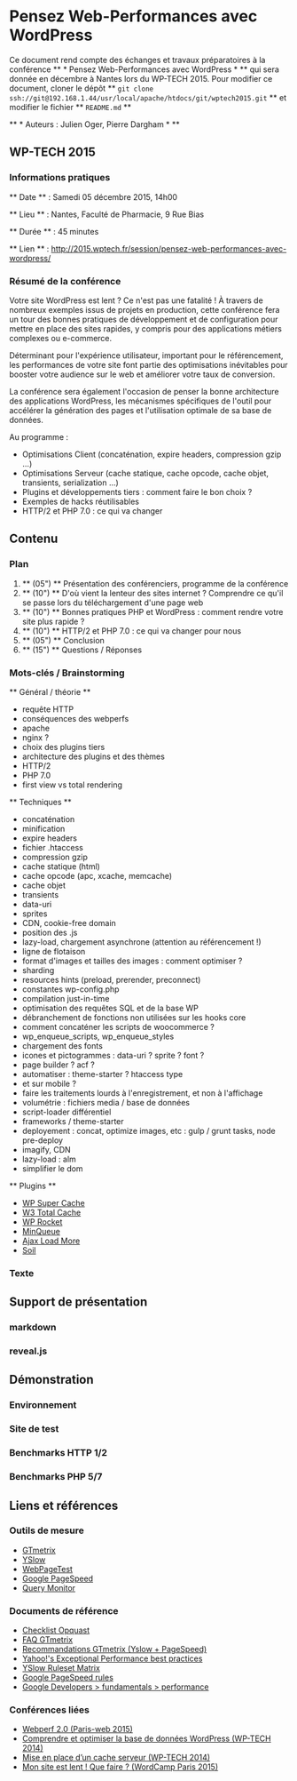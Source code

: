 Pensez Web-Performances avec WordPress
===================

Ce document rend compte des échanges et travaux préparatoires à la conférence ** * Pensez Web-Performances avec WordPress * ** qui sera donnée en décembre à Nantes lors du WP-TECH 2015. Pour modifier ce document, cloner le dépôt ** `git clone ssh://git@192.168.1.44/usr/local/apache/htdocs/git/wptech2015.git` ** et modifier le fichier ** `README.md` **

** * Auteurs : Julien Oger, Pierre Dargham * **

WP-TECH 2015
--------------------------------------------------------------------


### Informations pratiques

** Date ** : Samedi 05 décembre 2015, 14h00

** Lieu ** : Nantes, Faculté de Pharmacie, 9 Rue Bias

** Durée ** : 45 minutes

** Lien ** : <http://2015.wptech.fr/session/pensez-web-performances-avec-wordpress/>


### Résumé de la conférence

Votre site WordPress est lent ? Ce n'est pas une fatalité ! À travers de nombreux exemples issus de projets en production, cette conférence fera un tour des bonnes pratiques de développement et de configuration pour mettre en place des sites rapides, y compris pour des applications métiers complexes ou e-commerce.

Déterminant pour l'expérience utilisateur, important pour le référencement, les performances de votre site font partie des optimisations inévitables pour booster votre audience sur le web et améliorer votre taux de conversion.

La conférence sera également l'occasion de penser la bonne architecture des applications WordPress, les mécanismes spécifiques de l'outil pour accélérer la génération des pages et l'utilisation optimale de sa base de données.

Au programme :

- Optimisations Client (concaténation, expire headers, compression gzip ...)
- Optimisations Serveur (cache statique, cache opcode, cache objet, transients, serialization ...)
- Plugins et développements tiers : comment faire le bon choix ?
- Exemples de hacks réutilisables
- HTTP/2 et PHP 7.0 : ce qui va changer



Contenu
--------------------------------------------------------------------


### Plan

1. ** (05") ** Présentation des conférenciers, programme de la conférence
2. ** (10") ** D'où vient la lenteur des sites internet ? Comprendre ce qu'il se passe lors du téléchargement d'une page web
3. ** (10") ** Bonnes pratiques PHP et WordPress : comment rendre votre site plus rapide ?
4. ** (10") ** HTTP/2 et PHP 7.0 : ce qui va changer pour nous
5. ** (05") ** Conclusion
5. ** (15") ** Questions / Réponses

### Mots-clés / Brainstorming


** Général / théorie **

- requête HTTP
- conséquences des webperfs
- apache
- nginx ?
- choix des plugins tiers
- architecture des plugins et des thèmes
- HTTP/2
- PHP 7.0
- first view vs total rendering


** Techniques **

- concaténation
- minification
- expire headers
- fichier .htaccess
- compression gzip
- cache statique (html)
- cache opcode (apc, xcache, memcache)
- cache objet
- transients
- data-uri
- sprites
- CDN, cookie-free domain
- position des .js
- lazy-load, chargement asynchrone (attention au référencement !)
- ligne de flotaison
- format d'images et tailles des images : comment optimiser ?
- sharding
- resources hints (preload, prerender, preconnect)
- constantes wp-config.php
- compilation just-in-time
- optimisation des requêtes SQL et de la base WP
- débranchement de fonctions non utilisées sur les hooks core
- comment concaténer les scripts de woocommerce ?
- wp\_enqueue\_scripts, wp\_enqueue\_styles
- chargement des fonts
- icones et pictogrammes : data-uri ? sprite ? font ?
- page builder ? acf ?
- automatiser : theme-starter ? htaccess type
- et sur mobile ?
- faire les traitements lourds à l'enregistrement, et non à l'affichage
- volumétrie : fichiers media / base de données
- script-loader différentiel
- frameworks / theme-starter
- deployement : concat, optimize images, etc : gulp / grunt tasks, node pre-deploy
- imagify, CDN
- lazy-load : alm
- simplifier le dom


** Plugins **

- [WP Super Cache](https://wordpress.org/plugins/wp-super-cache/)
- [W3 Total Cache](https://wordpress.org/plugins/w3-total-cache/)
- [WP Rocket](http://wp-rocket.me/fr/)
- [MinQueue](https://fr.wordpress.org/plugins/minqueue/)
- [Ajax Load More](https://fr.wordpress.org/plugins/ajax-load-more/)
- [Soil](https://github.com/roots/soil)

### Texte




Support de présentation
--------------------------------------------------------------------


### markdown


### reveal.js




Démonstration
--------------------------------------------------------------------


### Environnement


### Site de test


### Benchmarks HTTP 1/2


### Benchmarks PHP 5/7



Liens et références
--------------------------------------------------------------------

### Outils de mesure

- [GTmetrix](https://gtmetrix.com/)
- [YSlow](http://yslow.org/)
- [WebPageTest](http://www.webpagetest.org/)
- [Google PageSpeed](https://developers.google.com/speed/pagespeed/insights/)
- [Query Monitor](https://fr.wordpress.org/plugins/query-monitor/)


### Documents de référence

- [Checklist Opquast](http://checklists.opquast.com/webperf/)
- [FAQ GTmetrix](https://gtmetrix.com/faq.html)
- [Recommandations GTmetrix (Yslow + PageSpeed)](https://gtmetrix.com/recommendations.html)
- [Yahoo!'s Exceptional Performance best practices](https://developer.yahoo.com/performance/rules.html)
- [YSlow Ruleset Matrix](http://yslow.org/ruleset-matrix/)
- [Google PageSpeed rules](https://developers.google.com/speed/docs/insights/rules)
- [Google Developers > fundamentals > performance](https://developers.google.com/web/fundamentals/performance/)


### Conférences liées

- [Webperf 2.0 (Paris-web 2015)](http://www.paris-web.fr/2015/conferences/webperf-20.php)
- [Comprendre et optimiser la base de données WordPress (WP-TECH 2014)](http://2014.wptech.fr/session/bdd-wordpress/)
- [Mise en place d’un cache serveur (WP-TECH 2014)](http://2014.wptech.fr/session/cache-serveur/)
- [Mon site est lent ! Que faire ? (WordCamp Paris 2015)](https://paris.wordcamp.org/2015/session/mon-site-est-lent-que-faire/)